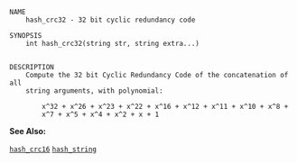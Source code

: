 
```
NAME
	hash_crc32 - 32 bit cyclic redundancy code

SYNOPSIS
	int hash_crc32(string str, string extra...)


DESCRIPTION
	Compute the 32 bit Cyclic Redundancy Code of the concatenation of all
	string arguments, with polynomial:

	    x^32 + x^26 + x^23 + x^22 + x^16 + x^12 + x^11 + x^10 + x^8 +
	    x^7 + x^5 + x^4 + x^2 + x + 1

```

**See Also:**

 [`hash_crc16`](./hash_crc16.md)
 [`hash_string`](./hash_string.md)
